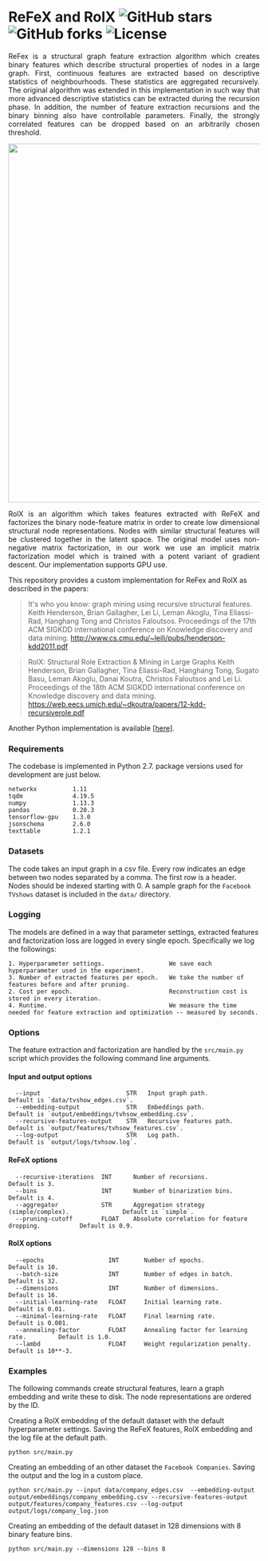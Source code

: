 # ReFeX and RolX ![GitHub stars](https://img.shields.io/github/stars/benedekrozemberczki/RolX.svg?style=plastic) ![GitHub forks](https://img.shields.io/github/forks/benedekrozemberczki/RolX.svg?color=blue&style=plastic) ![License](https://img.shields.io/github/license/benedekrozemberczki/RolX.svg?color=blue&style=plastic)
<p align="justify">
ReFex is a structural graph feature extraction algorithm which creates binary features which describe structural properties of nodes in a large graph. First, continuous features are extracted based on descriptive statistics of neighbourhoods. These statistics are aggregated recursively. The original algorithm was extended in this implementation in such way that more advanced descriptive statistics can be extracted during the recursion phase. In addition, the number of feature extraction recursions and the binary binning also have controllable parameters. Finally, the strongly correlated features can be dropped based on an arbitrarily  chosen threshold.
</p>

<p align="center">
  <img width="720" src="structural.jpeg">
</p>

<p align="justify">
RolX is an algorithm which takes features extracted with ReFeX and factorizes the binary node-feature matrix in order to create low dimensional structural node representations. Nodes with similar structural features will be clustered together in the latent space. The original model uses non-negative matrix factorization, in our work we use an implicit matrix factorization model which is trained with a potent variant of gradient descent. Our implementation supports GPU use.
</p>

This repository provides a custom implementation for ReFex and RolX as described in the papers:

> It's who you know: graph mining using recursive structural features.
> Keith Henderson, Brian Gallagher, Lei Li, Leman Akoglu, Tina Eliassi-Rad, Hanghang Tong and Christos Faloutsos.
> Proceedings of the 17th ACM SIGKDD international conference on Knowledge discovery and data mining.
> http://www.cs.cmu.edu/~leili/pubs/henderson-kdd2011.pdf


> RolX: Structural Role Extraction & Mining in Large Graphs
> Keith Henderson, Brian Gallagher, Tina Eliassi-Rad, Hanghang Tong, Sugato Basu, Leman Akoglu, Danai Koutra, Christos Faloutsos and Lei Li.
> Proceedings of the 18th ACM SIGKDD international conference on Knowledge discovery and data mining.
> https://web.eecs.umich.edu/~dkoutra/papers/12-kdd-recursiverole.pdf

Another Python implementation is available [[here]](https://github.com/dkaslovsky/GraphRole).

### Requirements

The codebase is implemented in Python 2.7.
package versions used for development are just below.
```
networkx          1.11
tqdm              4.19.5
numpy             1.13.3
pandas            0.20.3
tensorflow-gpu    1.3.0
jsonschema        2.6.0
texttable         1.2.1
```

### Datasets

The code takes an input graph in a csv file. Every row indicates an edge between two nodes separated by a comma. The first row is a header. Nodes should be indexed starting with 0. A sample graph for the `Facebook TVshows` dataset is included in the  `data/` directory.

### Logging

The models are defined in a way that parameter settings, extracted features and factorization loss are logged in every single epoch. Specifically we log the followings:

```
1. Hyperparameter settings.                  We save each hyperparameter used in the experiment.
3. Number of extracted features per epoch.   We take the number of features before and after pruning.
2. Cost per epoch.                           Reconstruction cost is stored in every iteration.
4. Runtime.                                  We measure the time needed for feature extraction and optimization -- measured by seconds.
```

### Options

The feature extraction and factorization are handled by the `src/main.py` script which provides the following command line arguments.

#### Input and output options

```
  --input                        STR   Input graph path.           Default is `data/tvshow_edges.csv`.
  --embedding-output             STR   Embeddings path.            Default is `output/embeddings/tvhsow_embedding.csv`.
  --recursive-features-output    STR   Recursive features path.    Default is `output/features/tvhsow_features.csv`.
  --log-output                   STR   Log path.                   Default is `output/logs/tvhsow.log`.
```

#### ReFeX options

```
  --recursive-iterations  INT      Number of recursions.                                Default is 3.
  --bins                  INT      Number of binarization bins.                         Default is 4.
  --aggregator            STR      Aggregation strategy (simple/complex).               Default is `simple`.
  --pruning-cutoff        FLOAT    Absolute correlation for feature dropping.           Default is 0.9.
```

#### RolX options

```
  --epochs                  INT       Number of epochs.                           Default is 10.
  --batch-size              INT       Number of edges in batch.                   Default is 32.
  --dimensions              INT       Number of dimensions.                       Default is 16.
  --initial-learning-rate   FLOAT     Initial learning rate.                      Default is 0.01.
  --minimal-learning-rate   FLOAT     Final learning rate.                        Default is 0.001.
  --annealing-factor        FLOAT     Annealing factor for learning rate.         Default is 1.0.
  --lambd                   FLOAT     Weight regularization penalty.              Default is 10**-3.
```

### Examples

The following commands create structural features, learn a graph embedding and write these to disk. The node representations are ordered by the ID.

Creating a RolX embedding of the default dataset with the default hyperparameter settings. Saving the ReFeX features, RolX embedding and the log file at the default path.

```
python src/main.py
```
Creating an embedding of an other dataset the `Facebook Companies`. Saving the output and the log in a custom place.

```
python src/main.py --input data/company_edges.csv  --embedding-output output/embeddings/company_embedding.csv --recursive-features-output output/features/company_features.csv --log-output output/logs/company_log.json
```

Creating an embedding of the default dataset in 128 dimensions with 8 binary feature bins.

```
python src/main.py --dimensions 128 --bins 8

```
